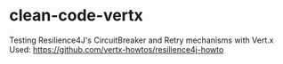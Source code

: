 # clean-code-vertx
Testing Resilience4J's CircuitBreaker and Retry mechanisms with Vert.x\
Used: https://github.com/vertx-howtos/resilience4j-howto

